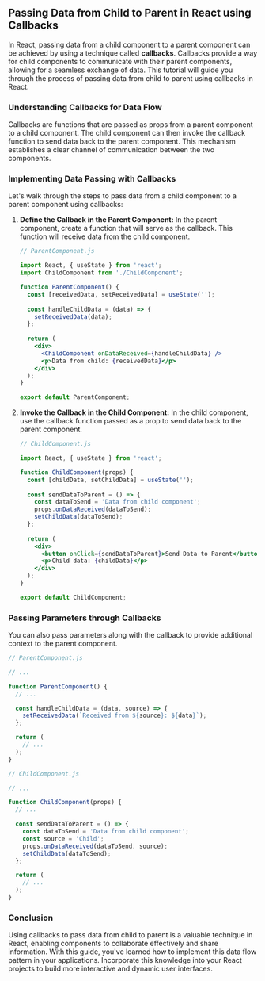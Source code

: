 ## Passing Data from Child to Parent in React using Callbacks

In React, passing data from a child component to a parent component can be achieved by using a technique called **callbacks**. Callbacks provide a way for child components to communicate with their parent components, allowing for a seamless exchange of data. This tutorial will guide you through the process of passing data from child to parent using callbacks in React.

### Understanding Callbacks for Data Flow

Callbacks are functions that are passed as props from a parent component to a child component. The child component can then invoke the callback function to send data back to the parent component. This mechanism establishes a clear channel of communication between the two components.

### Implementing Data Passing with Callbacks

Let's walk through the steps to pass data from a child component to a parent component using callbacks:

1. **Define the Callback in the Parent Component:** In the parent component, create a function that will serve as the callback. This function will receive data from the child component.

   ```jsx
   // ParentComponent.js
   
   import React, { useState } from 'react';
   import ChildComponent from './ChildComponent';
   
   function ParentComponent() {
     const [receivedData, setReceivedData] = useState('');
     
     const handleChildData = (data) => {
       setReceivedData(data);
     };
     
     return (
       <div>
         <ChildComponent onDataReceived={handleChildData} />
         <p>Data from child: {receivedData}</p>
       </div>
     );
   }
   
   export default ParentComponent;
   ```

2. **Invoke the Callback in the Child Component:** In the child component, use the callback function passed as a prop to send data back to the parent component.

   ```jsx
   // ChildComponent.js
   
   import React, { useState } from 'react';
   
   function ChildComponent(props) {
     const [childData, setChildData] = useState('');
     
     const sendDataToParent = () => {
       const dataToSend = 'Data from child component';
       props.onDataReceived(dataToSend);
       setChildData(dataToSend);
     };
     
     return (
       <div>
         <button onClick={sendDataToParent}>Send Data to Parent</button>
         <p>Child data: {childData}</p>
       </div>
     );
   }
   
   export default ChildComponent;
   ```

### Passing Parameters through Callbacks

You can also pass parameters along with the callback to provide additional context to the parent component.

```jsx
// ParentComponent.js

// ...

function ParentComponent() {
  // ...

  const handleChildData = (data, source) => {
    setReceivedData(`Received from ${source}: ${data}`);
  };

  return (
    // ...
  );
}
```

```jsx
// ChildComponent.js

// ...

function ChildComponent(props) {
  // ...

  const sendDataToParent = () => {
    const dataToSend = 'Data from child component';
    const source = 'Child';
    props.onDataReceived(dataToSend, source);
    setChildData(dataToSend);
  };

  return (
    // ...
  );
}
```

### Conclusion

Using callbacks to pass data from child to parent is a valuable technique in React, enabling components to collaborate effectively and share information. With this guide, you've learned how to implement this data flow pattern in your applications. Incorporate this knowledge into your React projects to build more interactive and dynamic user interfaces.